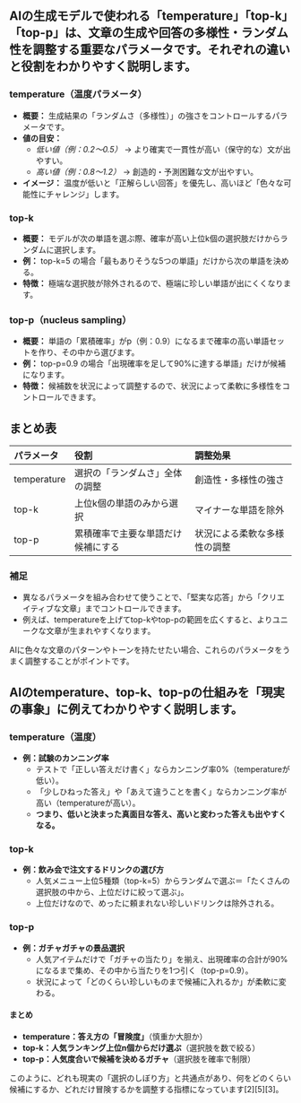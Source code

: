 ## AIの生成モデルで使われる「temperature」「top-k」「top-p」は、文章の生成や回答の多様性・ランダム性を調整する重要なパラメータです。それぞれの違いと役割をわかりやすく説明します。

### temperature（温度パラメータ）

- **概要：** 生成結果の「ランダムさ（多様性）」の強さをコントロールするパラメータです。
- **値の目安：**
  - *低い値（例：0.2～0.5）* → より確実で一貫性が高い（保守的な）文が出やすい。
  - *高い値（例：0.8～1.2）* → 創造的・予測困難な文が出やすい。
- **イメージ：** 温度が低いと「正解らしい回答」を優先し、高いほど「色々な可能性にチャレンジ」します。

### top-k

- **概要：** モデルが次の単語を選ぶ際、確率が高い上位k個の選択肢だけからランダムに選択します。
- **例：** top-k=5 の場合「最もありそうな5つの単語」だけから次の単語を決める。
- **特徴：** 極端な選択肢が除外されるので、極端に珍しい単語が出にくくなります。

### top-p（nucleus sampling）

- **概要：** 単語の「累積確率」がp（例：0.9）になるまで確率の高い単語セットを作り、その中から選びます。
- **例：** top-p=0.9 の場合「出現確率を足して90%に達する単語」だけが候補になります。
- **特徴：** 候補数を状況によって調整するので、状況によって柔軟に多様性をコントロールできます。

## まとめ表

| パラメータ      | 役割                           | 調整効果                      |
|:--------------|:----------------------------|:--------------------------|
| temperature   | 選択の「ランダムさ」全体の調整      | 創造性・多様性の強さ                      |
| top-k         | 上位k個の単語のみから選択           | マイナーな単語を除外                      |
| top-p         | 累積確率で主要な単語だけ候補にする  | 状況による柔軟な多様性の調整               |

### 補足

- 異なるパラメータを組み合わせて使うことで、「堅実な応答」から「クリエイティブな文章」までコントロールできます。
- 例えば、temperatureを上げてtop-kやtop-pの範囲を広くすると、よりユニークな文章が生まれやすくなります。

AIに色々な文章のパターンやトーンを持たせたい場合、これらのパラメータをうまく調整することがポイントです。


## AIのtemperature、top-k、top-pの仕組みを「現実の事象」に例えてわかりやすく説明します。

### temperature（温度）

- **例：試験のカンニング率**
  - テストで「正しい答えだけ書く」ならカンニング率0%（temperatureが低い）。
  - 「少しひねった答え」や「あえて違うことを書く」ならカンニング率が高い（temperatureが高い）。
  - **つまり、低いと決まった真面目な答え、高いと変わった答えも出やすくなる。**

### top-k

- **例：飲み会で注文するドリンクの選び方**
  - 人気メニュー上位5種類（top-k=5）からランダムで選ぶ＝「たくさんの選択肢の中から、上位だけに絞って選ぶ」。
  - 上位だけなので、めったに頼まれない珍しいドリンクは除外される。

### top-p

- **例：ガチャガチャの景品選択**
  - 人気アイテムだけで「ガチャの当たり」を揃え、出現確率の合計が90%になるまで集め、その中から当たりを1つ引く（top-p=0.9）。
  - 状況によって「どのくらい珍しいものまで候補に入れるか」が柔軟に変わる。

#### まとめ

- **temperature：答え方の「冒険度」**（慎重か大胆か）
- **top-k：人気ランキング上位n個からだけ選ぶ**（選択肢を数で絞る）
- **top-p：人気度合いで候補を決めるガチャ**（選択肢を確率で制限）

このように、どれも現実の「選択のしぼり方」と共通点があり、何をどのくらい候補にするか、どれだけ冒険するかを調整する指標になっています[2][5][3]。
